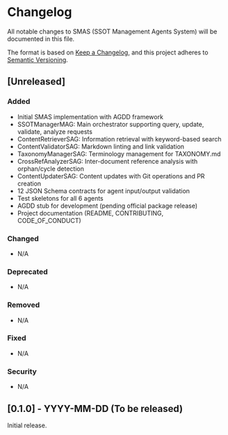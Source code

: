 # Changelog

All notable changes to SMAS (SSOT Management Agents System) will be documented in this file.

The format is based on [Keep a Changelog](https://keepachangelog.com/en/1.0.0/),
and this project adheres to [Semantic Versioning](https://semver.org/spec/v2.0.0.html).

## [Unreleased]

### Added
- Initial SMAS implementation with AGDD framework
- SSOTManagerMAG: Main orchestrator supporting query, update, validate, analyze requests
- ContentRetrieverSAG: Information retrieval with keyword-based search
- ContentValidatorSAG: Markdown linting and link validation
- TaxonomyManagerSAG: Terminology management for TAXONOMY.md
- CrossRefAnalyzerSAG: Inter-document reference analysis with orphan/cycle detection
- ContentUpdaterSAG: Content updates with Git operations and PR creation
- 12 JSON Schema contracts for agent input/output validation
- Test skeletons for all 6 agents
- AGDD stub for development (pending official package release)
- Project documentation (README, CONTRIBUTING, CODE_OF_CONDUCT)

### Changed
- N/A

### Deprecated
- N/A

### Removed
- N/A

### Fixed
- N/A

### Security
- N/A

## [0.1.0] - YYYY-MM-DD (To be released)

Initial release.
